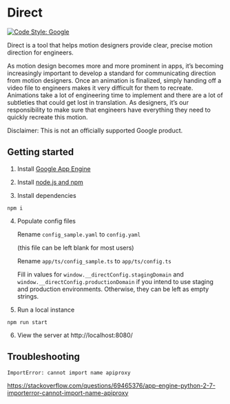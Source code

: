 # Direct

[![Code Style: Google](https://img.shields.io/badge/code%20style-google-blueviolet.svg)](https://github.com/google/gts)

Direct is a tool that helps motion designers provide clear, precise motion direction for engineers.

As motion design becomes more and more prominent in apps, it’s becoming increasingly important to develop a standard for communicating direction from motion designers. Once an animation is finalized, simply handing off a video file to engineers makes it very difficult for them to recreate. Animations take a lot of engineering time to implement and there are a lot of subtleties that could get lost in translation. As designers, it’s our responsibility to make sure that engineers have everything they need to quickly recreate this motion.

Disclaimer: This is not an officially supported Google product.

## Getting started

1. Install [Google App Engine](https://cloud.google.com/appengine/docs/flexible/python/download)

2. Install [node.js and npm](https://nodejs.org/)

3. Install dependencies

``` shell
npm i
```

4. Populate config files

    Rename `config_sample.yaml` to `config.yaml`

    (this file can be left blank for most users)


    Rename `app/ts/config_sample.ts` to `app/ts/config.ts`

    Fill in values for `window.__directConfig.stagingDomain` and `window.__directConfig.productionDomain` if you intend to use staging and production environments. Otherwise, they can be left as empty strings.


5. Run a local instance
``` shell
npm run start
```

6. View the server at http://localhost:8080/


## Troubleshooting

```
ImportError: cannot import name apiproxy
```

https://stackoverflow.com/questions/69465376/app-engine-python-2-7-importerror-cannot-import-name-apiproxy
